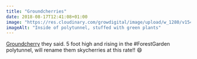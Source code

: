 ```yaml
---
title: "Groundcherries"
date: 2018-08-17T12:41:08+01:00
image: "https://res.cloudinary.com/growdigital/image/upload/w_1280/v1544304956/groundcherry-44088538741.jpg"
imageAlt: "Inside of polytunnel, stuffed with green plants"
---
```


[Groundcherry](http://www.realseeds.co.uk/physalis.html) they said. 5 foot high and rising in the #ForestGarden polytunnel, will rename them skycherries at this rate!! 😄
